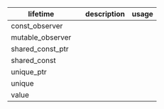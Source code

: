 
| lifetime | | description| usage |
|------|-|-------|--------|
| const_observer | | | |
| mutable_observer | | | |
| shared_const_ptr | | | |
| shared_const | | | |
| unique_ptr | | |  |
| unique | | | |
| value | | | |
